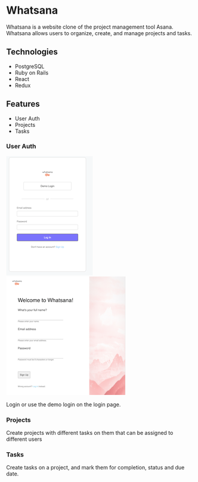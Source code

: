 # Whatsana

Whatsana is a website clone of the project management tool Asana. Whatsana allows users to organize, create, and manage projects and tasks.

## Technologies

* PostgreSQL
* Ruby on Rails
* React
* Redux

## Features

* User Auth
* Projects
* Tasks

### User Auth

![alt text](https://github.com/timjkim210/Whatsana/blob/master/readme_assets/login.png "login") ![alt text](https://github.com/timjkim210/Whatsana/blob/master/readme_assets/signin.png "login")



Login or use the demo login on the login page.

### Projects

Create projects with different tasks on them that can be assigned to different users

### Tasks

Create tasks on a project, and mark them for completion, status and due date.

